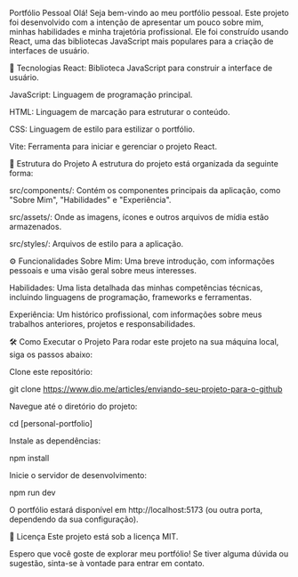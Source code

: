 Portfólio Pessoal
Olá! Seja bem-vindo ao meu portfólio pessoal. Este projeto foi desenvolvido com a intenção de apresentar um pouco sobre mim, minhas habilidades e minha trajetória profissional. Ele foi construído usando React, uma das bibliotecas JavaScript mais populares para a criação de interfaces de usuário.

🚀 Tecnologias
React: Biblioteca JavaScript para construir a interface de usuário.

JavaScript: Linguagem de programação principal.

HTML: Linguagem de marcação para estruturar o conteúdo.

CSS: Linguagem de estilo para estilizar o portfólio.

Vite: Ferramenta para iniciar e gerenciar o projeto React.

📁 Estrutura do Projeto
A estrutura do projeto está organizada da seguinte forma:

src/components/: Contém os componentes principais da aplicação, como "Sobre Mim", "Habilidades" e "Experiência".

src/assets/: Onde as imagens, ícones e outros arquivos de mídia estão armazenados.

src/styles/: Arquivos de estilo para a aplicação.

⚙️ Funcionalidades
Sobre Mim: Uma breve introdução, com informações pessoais e uma visão geral sobre meus interesses.

Habilidades: Uma lista detalhada das minhas competências técnicas, incluindo linguagens de programação, frameworks e ferramentas.

Experiência: Um histórico profissional, com informações sobre meus trabalhos anteriores, projetos e responsabilidades.

🛠️ Como Executar o Projeto
Para rodar este projeto na sua máquina local, siga os passos abaixo:

Clone este repositório:

git clone https://www.dio.me/articles/enviando-seu-projeto-para-o-github

Navegue até o diretório do projeto:

cd [personal-portfolio]

Instale as dependências:

npm install

Inicie o servidor de desenvolvimento:

npm run dev

O portfólio estará disponível em http://localhost:5173 (ou outra porta, dependendo da sua configuração).

📄 Licença
Este projeto está sob a licença MIT.

Espero que você goste de explorar meu portfólio! Se tiver alguma dúvida ou sugestão, sinta-se à vontade para entrar em contato.